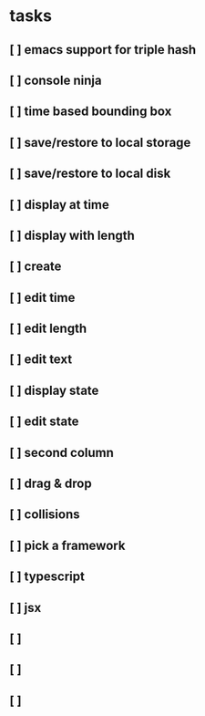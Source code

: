 # tasks

## [ ] emacs support for triple hash
## [ ] console ninja
## [ ] time based bounding box
## [ ] save/restore to local storage
## [ ] save/restore to local disk
## [ ] display at time
## [ ] display with length 
## [ ] create
## [ ] edit time
## [ ] edit length
## [ ] edit text
## [ ] display state
## [ ] edit state
## [ ] second column
## [ ] drag & drop
## [ ] collisions
## [ ] pick a framework
## [ ] typescript
## [ ] jsx
## [ ] 
## [ ] 
## [ ] 
